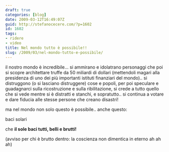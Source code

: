 ```yaml
---
draft: true
categories: [blog]
date: 2009-03-12T16:49:07Z
guid: http://stefanocecere.com/?p=1602
id: 1602
tags:
- ridere
- video
title: Nel mondo tutto è possibile!!
slug: /2009/03/nel-mondo-tutto-e-possibile/
---
```


il nostro mondo è incredibile… si ammirano e idolatrano personaggi che poi si scopre architettare truffe da 50 miliardi di dollari (mettendoli magari alla presidenza di uno dei più importanti istituti finanziari del mondo).. si distruggono (o si lasciano distruggere) cose e popoli, per poi speculare e guadagnarci sulla ricostruzione e sulla ribilitazione, si crede a tutto quello che si vede mentre si è distratti e stanchi, e sopratutto.. si continua a votare e dare fiducia alle stesse persone che creano disastri!

ma nel mondo non solo questo è possibile.. anche questo:

baci solari
  
che **il sole baci tutti, belli e brutti!**
  
(avviso per chi è brutto dentro: la coscienza non dimentica in eterno ah ah ah)